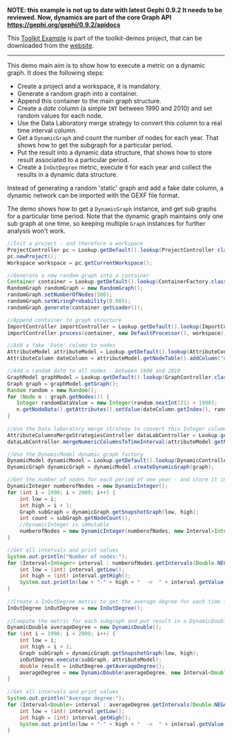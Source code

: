 **NOTE: this example is not up to date with latest Gephi 0.9.2 It needs to be reviewed. Now, dynamics are part of the core Graph API https://gephi.org/gephi/0.9.2/apidocs**

This [Toolkit Example](How-to-code-with-the-Toolkit) is part of the toolkit-demos project, that can be downloaded from the [website](http://gephi.org/toolkit).

***

This demo main aim is to show how to execute a metric on a dynamic graph. It does the following steps:

* Create a project and a workspace, it is mandatory.
* Generate a random graph into a container.
* Append this container to the main graph structure.
* Create a *date* column (a simple `INT` between 1990 and 2010) and set random values for each node.
* Use the Data Laboratory merge strategy to convert this column to a real time interval column.
* Get a `DynamicGraph` and count the number of nodes for each year. That shows how to get the subgraph for a particular period.
* Put the result into a dynamic data structure, that shows how to store result associated to a particular period.
* Create a `InOutDegree` metric, execute it for each year and collect the results in a dynamic data structure.

Instead of generating a random 'static' graph and add a fake date column, a dynamic network can be imported with the GEXF file format.

The demo shows how to get a `DynamicGraph` instance, and get sub graphs for a particular time period. Note that the dynamic graph maintains only one sub graph at one time, so keeping multiple `Graph` instances for further analysis won't work.

```java
//Init a project - and therefore a workspace
ProjectController pc = Lookup.getDefault().lookup(ProjectController.class);
pc.newProject();
Workspace workspace = pc.getCurrentWorkspace();

//Generate a new random graph into a container
Container container = Lookup.getDefault().lookup(ContainerFactory.class).newContainer();
RandomGraph randomGraph = new RandomGraph();
randomGraph.setNumberOfNodes(500);
randomGraph.setWiringProbability(0.005);
randomGraph.generate(container.getLoader());

//Append container to graph structure
ImportController importController = Lookup.getDefault().lookup(ImportController.class);
importController.process(container, new DefaultProcessor(), workspace);

//Add a fake 'Date' column to nodes
AttributeModel attributeModel = Lookup.getDefault().lookup(AttributeController.class).getModel();
AttributeColumn dateColumn = attributeModel.getNodeTable().addColumn("date", AttributeType.INT);

//Add a random date to all nodes - between 1990 and 2010
GraphModel graphModel = Lookup.getDefault().lookup(GraphController.class).getModel();
Graph graph = graphModel.getGraph();
Random random = new Random();
for (Node n : graph.getNodes()) {
   Integer randomDataValue = new Integer(random.nextInt(21) + 1990);
   n.getNodeData().getAttributes().setValue(dateColumn.getIndex(), randomDataValue);
}
 
//Use the Data laboratory merge strategy to convert this Integer column to the TimeInterval column
AttributeColumnsMergeStrategiesController dataLabController = Lookup.getDefault().lookup(AttributeColumnsMergeStrategiesController.class);
dataLabController.mergeNumericColumnsToTimeInterval(attributeModel.getNodeTable(), dateColumn, null, 1990, 2010);

//Use the DynamicModel dynamic graph factory
DynamicModel dynamicModel = Lookup.getDefault().lookup(DynamicController.class).getModel();
DynamicGraph dynamicGraph = dynamicModel.createDynamicGraph(graph);

//Get the number of nodes for each period of one year - and store it in a proper data structure
DynamicInteger numberofNodes = new DynamicInteger();
for (int i = 1990; i < 2009; i++) {
    int low = i;
    int high = i + 1;
    Graph subGraph = dynamicGraph.getSnapshotGraph(low, high);
    int count = subGraph.getNodeCount();
    //DynamicInteger is immutable
    numberofNodes = new DynamicInteger(numberofNodes, new Interval<Integer>(low, high, count));
}

//Get all intervals and print values
System.out.println("Number of nodes:");
for (Interval<Integer> interval : numberofNodes.getIntervals(Double.NEGATIVE_INFINITY, Double.POSITIVE_INFINITY)) {
    int low = (int) interval.getLow();
    int high = (int) interval.getHigh();
    System.out.println(low + "-" + high + "  ->  " + interval.getValue());
}
 
//Create a InOutDegree metric to get the average degree for each time interval
InOutDegree inOutDegree = new InOutDegree();
 
//Compute the metric for each subgraph and put result in a DynamicDouble
DynamicDouble averageDegree = new DynamicDouble();
for (int i = 1990; i < 2009; i++) {
    int low = i;
    int high = i + 1;
    Graph subGraph = dynamicGraph.getSnapshotGraph(low, high);
    inOutDegree.execute(subGraph, attributeModel);
    double result = inOutDegree.getAverageDegree();
    averageDegree = new DynamicDouble(averageDegree, new Interval<Double>(low, high, result));
}
 
//Get all intervals and print values
System.out.println("Average degree:");
for (Interval<Double> interval : averageDegree.getIntervals(Double.NEGATIVE_INFINITY, Double.POSITIVE_INFINITY)) {
    int low = (int) interval.getLow();
    int high = (int) interval.getHigh();
    System.out.println(low + "-" + high + "  ->  " + interval.getValue());
}
```